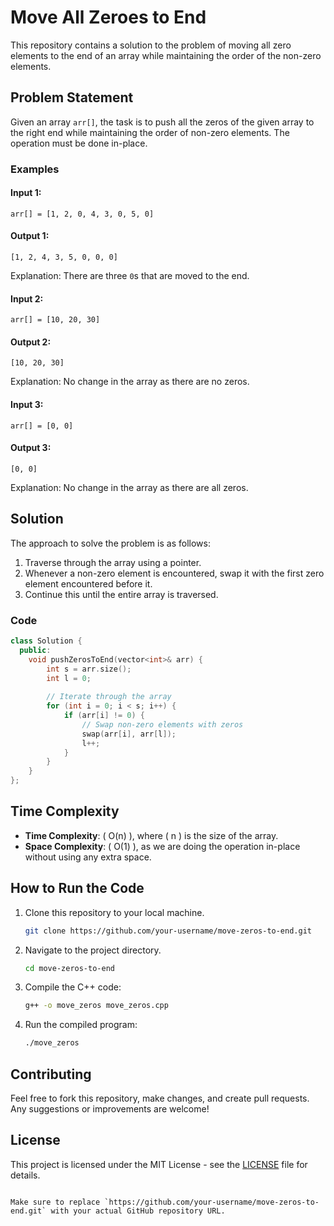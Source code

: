 # Move All Zeroes to End

This repository contains a solution to the problem of moving all zero elements to the end of an array while maintaining the order of the non-zero elements.

## Problem Statement

Given an array `arr[]`, the task is to push all the zeros of the given array to the right end while maintaining the order of non-zero elements. The operation must be done in-place.

### Examples

#### Input 1:
```
arr[] = [1, 2, 0, 4, 3, 0, 5, 0]
```

#### Output 1:
```
[1, 2, 4, 3, 5, 0, 0, 0]
```
Explanation: There are three `0`s that are moved to the end.

#### Input 2:
```
arr[] = [10, 20, 30]
```

#### Output 2:
```
[10, 20, 30]
```
Explanation: No change in the array as there are no zeros.

#### Input 3:
```
arr[] = [0, 0]
```

#### Output 3:
```
[0, 0]
```
Explanation: No change in the array as there are all zeros.

## Solution

The approach to solve the problem is as follows:

1. Traverse through the array using a pointer.
2. Whenever a non-zero element is encountered, swap it with the first zero element encountered before it.
3. Continue this until the entire array is traversed.

### Code

```cpp
class Solution {
  public:
    void pushZerosToEnd(vector<int>& arr) {
        int s = arr.size();
        int l = 0;
        
        // Iterate through the array
        for (int i = 0; i < s; i++) {
            if (arr[i] != 0) {
                // Swap non-zero elements with zeros
                swap(arr[i], arr[l]);
                l++;
            }
        }
    }
};
```

## Time Complexity

- **Time Complexity**: \( O(n) \), where \( n \) is the size of the array.
- **Space Complexity**: \( O(1) \), as we are doing the operation in-place without using any extra space.

## How to Run the Code

1. Clone this repository to your local machine.
   ```bash
   git clone https://github.com/your-username/move-zeros-to-end.git
   ```

2. Navigate to the project directory.
   ```bash
   cd move-zeros-to-end
   ```

3. Compile the C++ code:
   ```bash
   g++ -o move_zeros move_zeros.cpp
   ```

4. Run the compiled program:
   ```bash
   ./move_zeros
   ```

## Contributing

Feel free to fork this repository, make changes, and create pull requests. Any suggestions or improvements are welcome!

## License

This project is licensed under the MIT License - see the [LICENSE](LICENSE) file for details.
```

Make sure to replace `https://github.com/your-username/move-zeros-to-end.git` with your actual GitHub repository URL.

